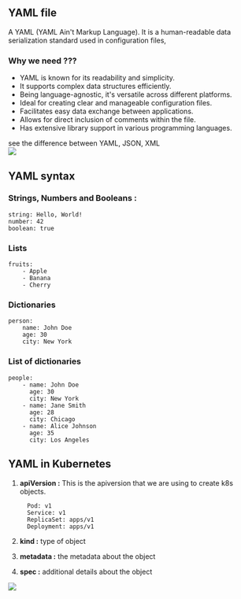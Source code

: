 ## YAML file
A YAML (YAML Ain't Markup Language). It is a human-readable data serialization standard used in configuration files,  

### Why we need ???
- YAML is known for its readability and simplicity.
- It supports complex data structures efficiently.
- Being language-agnostic, it's versatile across different platforms.
- Ideal for creating clear and manageable configuration files.
- Facilitates easy data exchange between applications.
- Allows for direct inclusion of comments within the file.
- Has extensive library support in various programming languages.

see the difference between YAML, JSON, XML  
![](https://www.cyberfella.co.uk/wp-content/uploads/2020/04/xml-json-yaml-1024x273.png)
## YAML syntax

### Strings, Numbers and Booleans :
  
    string: Hello, World!
    number: 42
    boolean: true
    
### Lists  
  
    fruits:
        - Apple
        - Banana
        - Cherry

### Dictionaries
  
    person:
        name: John Doe
        age: 30
        city: New York

### List of dictionaries 
  
    people:
        - name: John Doe
          age: 30
          city: New York
        - name: Jane Smith
          age: 28
          city: Chicago
        - name: Alice Johnson
          age: 35
          city: Los Angeles





## YAML in Kubernetes  

1) __apiVersion :__ This is the apiversion that we are using to create k8s objects.
   
       
         Pod: v1
         Service: v1
         ReplicaSet: apps/v1
         Deployment: apps/v1 
    
2) __kind :__  type of object
3) __metadata :__ the metadata about the object
      
4) __spec :__  additional details about the object 
   
   
![](https://media.licdn.com/dms/image/D5612AQEksLmcGmFENg/article-inline_image-shrink_1500_2232/0/1688282078065?e=1722470400&v=beta&t=0BMnZhP0CZGwkg6llnbpY751Fc90S1lGNa-afcfBy5w)

